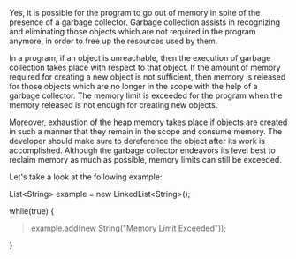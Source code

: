 Yes, it is possible for the program to go out of memory in spite of the
presence of a garbage collector. Garbage collection assists in
recognizing and eliminating those objects which are not required in the
program anymore, in order to free up the resources used by them.

In a program, if an object is unreachable, then the execution of garbage
collection takes place with respect to that object. If the amount of
memory required for creating a new object is not sufficient, then memory
is released for those objects which are no longer in the scope with the
help of a garbage collector. The memory limit is exceeded for the
program when the memory released is not enough for creating new objects.

Moreover, exhaustion of the heap memory takes place if objects are
created in such a manner that they remain in the scope and consume
memory. The developer should make sure to dereference the object after
its work is accomplished. Although the garbage collector endeavors its
level best to reclaim memory as much as possible, memory limits can
still be exceeded.

Let's take a look at the following example:

List\<String> example = new LinkedList\<String>();

while(true) {

>example.add(new String(\"Memory Limit Exceeded\"));

}